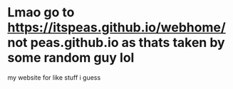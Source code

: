# Lmao go to https://itspeas.github.io/webhome/ not peas.github.io as thats taken by some random guy lol
my website for like stuff i guess
